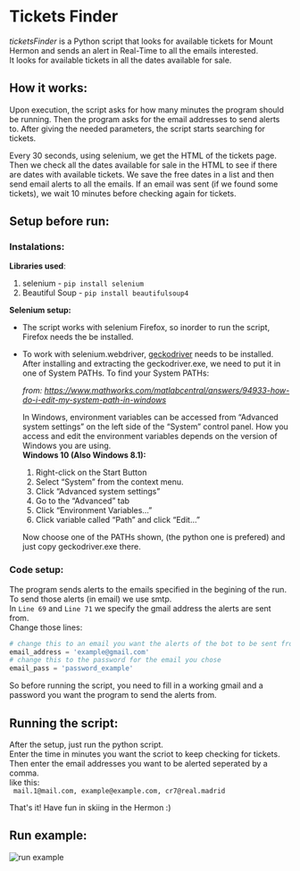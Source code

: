# Tickets Finder
*ticketsFinder* is a Python script that looks for available tickets for Mount Hermon
and sends an alert in Real-Time to all the emails interested.\
It looks for available tickets in all the dates available for sale.

## How it works:
Upon execution, the script asks for how many minutes the program should be running.
Then the program asks for the email addresses to send alerts to.
After giving the needed parameters, the script starts searching for tickets.

Every 30 seconds, using selenium, we get the HTML of the tickets page.
Then we check all the dates available for sale in the HTML to see if there are dates with available tickets.
We save the free dates in a list and then send email alerts to all the emails.
If an email was sent (if we found some tickets), we wait 10 minutes before checking again for tickets.

## Setup before run:

### Instalations: ###
**Libraries used**:  
1. selenium - ```pip install selenium```
2. Beautiful Soup - ```pip install beautifulsoup4```

 **Selenium setup:**
* The script works with selenium Firefox, so inorder to run the script,
Firefox needs the be installed.
* To work with selenium.webdriver, [geckodriver](https://github.com/mozilla/geckodriver/releases/tag/v0.29.0) needs to be installed.\
After installing and extracting the geckodriver.exe, we need to put it in one of System PATHs.
To find your System PATHs:

  *from: https://www.mathworks.com/matlabcentral/answers/94933-how-do-i-edit-my-system-path-in-windows*

  In Windows, environment variables can be accessed from “Advanced system settings” on the left side of the “System” control panel.
  How you access and edit the environment variables depends on the version of Windows you are using.\
  **Windows 10 (Also Windows 8.1):**
    1. Right-click on the Start Button
    2. Select “System” from the context menu.
    3. Click “Advanced system settings”
    4. Go to the “Advanced” tab
    5. Click “Environment Variables…”
    6. Click variable called “Path” and click “Edit…”
    
  Now choose one of the PATHs shown, (the python one is prefered) and just copy geckodriver.exe there.
  
 ### Code setup: ###
   The program sends alerts to the emails specified in the begining of the run.\
   To send those alerts (in email) we use smtp.\
   In ```Line 69``` and ```Line 71``` we specify the gmail address the alerts are sent from.\
   Change those lines:
   ```python
   # change this to an email you want the alerts of the bot to be sent from
   email_address = 'example@gmail.com'
   # change this to the password for the email you chose
   email_pass = 'password_example'
   ```
   So before running the script, you need to fill in a working gmail and a password you want the program to send the alerts from.
 
 ## Running the script: ##
 After the setup, just run the python script.\
 Enter the time in minutes you want the scriot to keep checking for tickets.\
 Then enter the email addresses you want to be alerted seperated by a comma.\
 like this:\
 ``` mail.1@mail.com, example@example.com, cr7@real.madrid```
 
 That's it!
 Have fun in skiing in the Hermon :)

## Run example:

![run example](https://raw.githubusercontent.com/Tom-stack3/ticketsFinder/main/img/run_example.png)  
